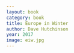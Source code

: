 ```yaml
---
layout: book
category: book
title: Europe in Winter
author: Dave Hutchinson
year: 2017
image: eiw.jpg
---
```

